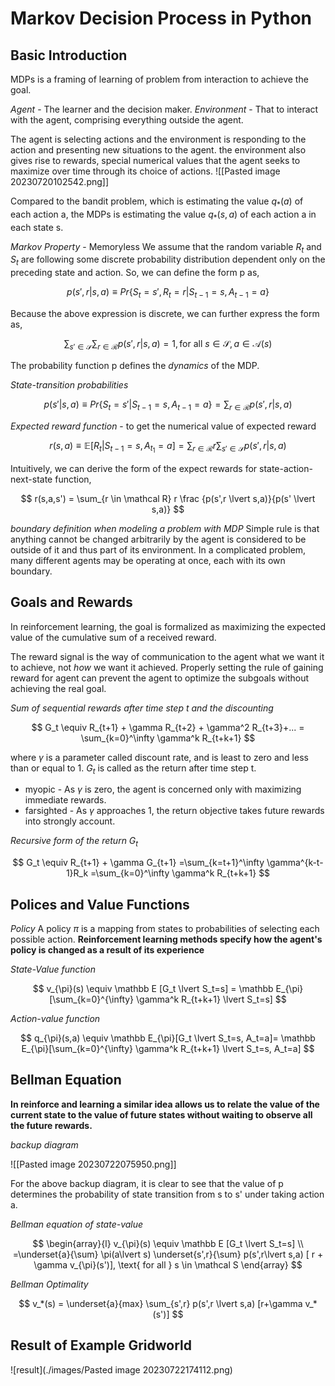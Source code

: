 
# Markov Decision Process in Python

## Basic Introduction

MDPs is a framing of learning of problem from interaction to achieve the goal. 

*Agent* - The learner and the decision maker. 
*Environment* - That to interact with the agent, comprising everything outside the agent. 

The agent is selecting actions and the environment is responding to the action and presenting new situations to the agent. the environment also gives rise to rewards, special numerical values that the agent seeks to maximize over time through its choice of actions. 
![[Pasted image 20230720102542.png]]

Compared to the bandit problem, which is estimating the value $q_*(a)$ of each action a, the MDPs is estimating the value $q_*(s,a)$ of each action a in each state s. 

*Markov Property* - Memoryless
We assume that the random variable $R_t$ and $S_t$ are following some discrete probability distribution dependent only on the preceding state and action. So, we can define the form p as, 

$$
p(s',r \lvert s,a) \equiv Pr\{S_t = s', R_t=r \lvert S_{t-1}=s, A_{t-1}=a\}
$$

Because the above expression is discrete, we can further express the form as,

$$
\sum_{s' \in \mathcal S} \sum_{r \in \mathcal R} p(s',r \lvert s,a) = 1, \text{for all } s \in \mathcal S, a \in \mathcal A(s)
$$

The probability function p defines the *dynamics* of the MDP. 

*State-transition probabilities*

$$
p(s' \lvert s,a) \equiv Pr \{S_t=s' \lvert S_{t-1}=s, A_{t-1}=a\}
=\sum_{r \in \mathcal R} p(s',r \lvert s,a)
$$

*Expected reward function* - to get the numerical value of expected reward

$$
r(s,a) \equiv \mathbb E [R_t \lvert S_{t-1}=s,A_{t_1}=a] 
=\sum_{r \in \mathcal R} r \sum_{s' \in \mathcal S} p(s',r \lvert s,a)
$$

Intuitively, we can derive the form of the expect rewards for state-action-next-state function, 

$$
r(s,a,s') = \sum_{r \in \mathcal R} r \frac {p(s',r \lvert s,a)}{p(s' \lvert s,a)}
$$

*boundary definition when modeling a problem with MDP*
Simple rule is that anything cannot be changed arbitrarily by the agent is considered to be outside of it and thus part of its environment. 
In a complicated problem, many different agents may be operating at once, each with its own boundary. 

## Goals and Rewards
In reinforcement learning, the goal is formalized as maximizing the expected value of the cumulative sum of a received reward. 

The reward signal is the way of communication to the agent what we want it to achieve, not *how* we want it achieved. Properly setting the rule of gaining reward for agent can prevent the agent to optimize the subgoals without achieving the real goal.


*Sum of sequential rewards after time step t and the discounting*

$$
G_t \equiv R_{t+1} + \gamma R_{t+2} + \gamma^2 R_{t+3}+... = \sum_{k=0}^\infty \gamma^k R_{t+k+1}
$$

where $\gamma$ is a parameter called discount rate, and is least to zero and less than or equal to 1. $G_t$ is called as the return after time step t. 

- myopic - As $\gamma$ is zero, the agent is concerned only with maximizing immediate rewards. 
- farsighted - As $\gamma$ approaches 1, the return objective takes future rewards into strongly account. 

*Recursive form of the return $G_t$*

$$
G_t \equiv R_{t+1} + \gamma G_{t+1}
=\sum_{k=t+1}^\infty \gamma^{k-t-1}R_k
=\sum_{k=0}^\infty \gamma^k R_{t+k+1}
$$

## Polices and Value Functions
*Policy*
A policy $\pi$ is a mapping from states to probabilities of selecting each possible action. 
**Reinforcement learning methods specify how the agent's policy is changed as a result of its experience**

*State-Value function*

$$
v_{\pi}(s) \equiv \mathbb E [G_t \lvert S_t=s]
= \mathbb E_{\pi}[\sum_{k=0}^{\infty} \gamma^k R_{t+k+1} \lvert S_t=s]
$$

*Action-value function*

$$
q_{\pi}(s,a) \equiv \mathbb E_{\pi}[G_t \lvert S_t=s, A_t=a]=
\mathbb E_{\pi}[\sum_{k=0}^{\infty} \gamma^k R_{t+k+1} \lvert S_t=s, A_t=a]
$$




## Bellman Equation
**In reinforce and learning a similar idea allows us to relate the value of the current state to the value of future states without waiting to observe all the future rewards.**

*backup diagram*

![[Pasted image 20230722075950.png]]

For the above backup diagram, it is clear to see that the value of p determines the probability of state transition from s to s' under taking action a. 


*Bellman equation of state-value*

$$
\begin{array}{l}
v_{\pi}(s) \equiv \mathbb E [G_t \lvert S_t=s] \\
=\underset{a}{\sum} \pi(a\lvert s) \underset{s',r}{\sum} p(s',r\lvert s,a) [ r + \gamma v_{\pi}(s')], \text{ for all } s \in \mathcal S
\end{array}
$$


*Bellman Optimality*

$$
v_*(s) = \underset{a}{max} \sum_{s',r} p(s',r \lvert s,a) [r+\gamma v_*(s')]
$$


## Result of Example Gridworld
![result](./images/Pasted image 20230722174112.png)











